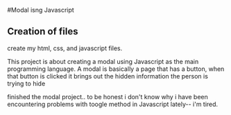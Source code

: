 #Modal isng Javascript

## Creation of files
create my html, css, and javascript files.

This project is about creating a modal using Javascript as the main programming language.
A modal is basically a page that has a button, when that button is clicked it brings out the hidden information the person is trying to  hide 

finished the modal project.. to be honest i don't know why i have been encountering problems with toogle method in Javascript lately-- i'm tired.